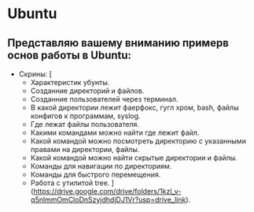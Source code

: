 # Ubuntu

## Представляю вашему вниманию примерв основ работы в Ubuntu:

- Скрины:
  [
  - Характеристик убунты.
  - Созданние директорий и файлов.
  - Созданние пользователей через терминал.
  - В какой директории лежит фаерфокс, гугл хром, bash, файлы конфигов к программам, syslog.
  - Где лежат файлы пользователя.
  - Какими командами можно найти где лежит файл.
  - Какой командой можно посмотреть директорию с указанными правами на директории, файлы.
  - Какой командой можно найти скрытые директории и файлы.
  - Команды для навигации по директориям. 
  - Команды для быстрого перемещения.
  - Работа с утилитой tree.
](https://drive.google.com/drive/folders/1kzl_v-q5nlmmOmCloDnSzyjdhdjDJ1Vr?usp=drive_link).
